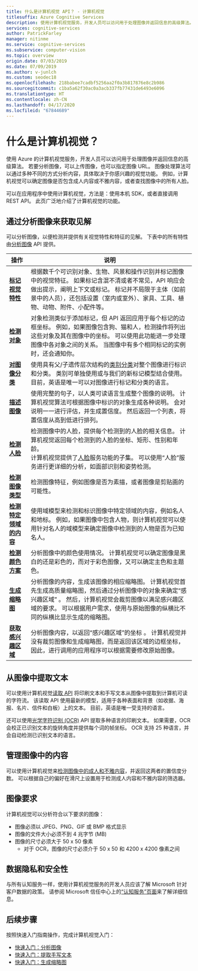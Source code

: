 ```yaml
---
title: 什么是计算机视觉 API？ - 计算机视觉
titlesuffix: Azure Cognitive Services
description: 使用计算机视觉服务，开发人员可以访问用于处理图像并返回信息的高级算法。
services: cognitive-services
author: PatrickFarley
manager: nitinme
ms.service: cognitive-services
ms.subservice: computer-vision
ms.topic: overview
origin.date: 07/03/2019
ms.date: 07/09/2019
ms.author: v-junlch
ms.custom: seodec18
ms.openlocfilehash: 218babee7cadbf5256aa2f0a3b817876e8c2b986
ms.sourcegitcommit: c1ba5a62f30ac0a3acb337fb77431de6493e6096
ms.translationtype: HT
ms.contentlocale: zh-CN
ms.lasthandoff: 04/17/2020
ms.locfileid: "67844689"
---
```

# <a name="what-is-computer-vision"></a>什么是计算机视觉？

使用 Azure 的计算机视觉服务，开发人员可以访问用于处理图像并返回信息的高级算法。 若要分析图像，可以上传图像，也可以指定图像 URL。 图像处理算法可以通过多种不同的方式分析内容，具体取决于你感兴趣的视觉功能。 例如，计算机视觉可以确定图像是否包含成人内容或不雅内容，或者查找图像中的所有人脸。

可以在应用程序中使用计算机视觉，方法是：使用本机 SDK，或者直接调用 REST API。 此页广泛地介绍了计算机视觉的功能。

## <a name="analyze-images-for-insight"></a>通过分析图像来获取见解

可以分析图像，以便检测并提供有关视觉特性和特征的见解。 下表中的所有特性由[分析图像](https://dev.cognitive.azure.cn/docs/services/5adf991815e1060e6355ad44/operations/56f91f2e778daf14a499e1fa) API 提供。

| 操作 | 说明 |
| ------ | ----------- |
|**[标记视觉特性](concept-tagging-images.md)**|根据数千个可识别对象、生物、风景和操作识别并标记图像中的视觉特征。 如果标记含混不清或者不常见，API 响应会做出提示，阐明上下文或标记。 标记并不局限于主体（如前景中的人员），还包括设置（室内或室外）、家具、工具、植物、动物、附件、小配件等。|
|**[检测对象](concept-object-detection.md)**| 对象检测类似于添加标记，但 API 返回应用于每个标记的边框坐标。 例如，如果图像包含狗、猫和人，检测操作将列出这些对象及其在图像中的坐标。 可以使用此功能进一步处理图像中各对象之间的关系。 当图像中有多个相同标记的实例时，还会通知你。|
|**[对图像分类](concept-categorizing-images.md)**|使用具有父/子遗传层次结构的[类别分类](Category-Taxonomy.md)对整个图像进行标识和分类。 类别可单独使用或与我们的新标记模型结合使用。<br/>目前，英语是唯一可以对图像进行标记和分类的语言。|
|**[描述图像](concept-describing-images.md)**|使用完整的句子，以人类可读语言生成整个图像的说明。 计算机视觉算法可根据图像中标识的对象生成各种说明。 会对说明一一进行评估，并生成置信度。 然后返回一个列表，将置信度从高到低进行排列。|
|**[检测人脸](concept-detecting-faces.md)** |检测图像中的人脸，提供每个检测到的人脸的相关信息。 计算机视觉返回每个检测到的人脸的坐标、矩形、性别和年龄。<br/>计算机视觉提供了[人脸](/cognitive-services/face/)服务功能的子集。 可以使用“人脸”服务进行更详细的分析，如面部识别和姿势检测。|
|**[检测图像类型](concept-detecting-image-types.md)**|检测图像特征，例如图像是否为素描，或者图像是剪贴画的可能性。|
|**[检测特定领域的内容](concept-detecting-domain-content.md)**|使用域模型来检测和标识图像中特定领域的内容，例如名人和地标。 例如，如果图像中包含人物，则计算机视觉可以使用针对名人的域模型来确定图像中检测到的人物是否为已知名人。|
|**[检测颜色方案](concept-detecting-color-schemes.md)**|分析图像中的颜色使用情况。 计算机视觉可以确定图像是黑白的还是彩色的，而对于彩色图像，又可以确定主色和主题色。|
|**[生成缩略图](concept-generating-thumbnails.md)**|分析图像的内容，生成该图像的相应缩略图。 计算机视觉首先生成高质量缩略图，然后通过分析图像中的对象来确定“感兴趣区域”  。 然后，计算机视觉会裁剪图像以满足感兴趣区域的要求。 可以根据用户需求，使用与原始图像的纵横比不同的纵横比显示生成的缩略图。|
|**[获取感兴趣区域](concept-generating-thumbnails.md#area-of-interest)**|分析图像内容，以返回“感兴趣区域”的坐标  。 计算机视觉并没有裁剪图像和生成缩略图，而是返回该区域的边框坐标，因此，进行调用的应用程序可以根据需要修改原始图像。|

## <a name="extract-text-from-images"></a>从图像中提取文本

可以使用计算机视觉[读取 API](concept-recognizing-text.md#read-api) 将印刷文本和手写文本从图像中提取到计算机可读的字符流。 该读取 API 使用最新的模型，适用于各种表面和背景（如收据、海报、名片、信件和白板）上的文本。 目前，英语是唯一受支持的语言。

还可以使用[光学字符识别 (OCR)](concept-recognizing-text.md#ocr-optical-character-recognition-api) API 提取多种语言的印刷文本。 如果需要，OCR 会校正已识别文本的旋转角度并提供每个词的帧坐标。 OCR 支持 25 种语言，并会自动检测已识别文本的语言。

## <a name="moderate-content-in-images"></a>管理图像中的内容

可以使用计算机视觉来[检测图像中的成人和不雅内容](concept-detecting-adult-content.md)，并返回这两者的置信度分数。 可以根据自己的偏好在滑尺上设置用于检测成人内容和不雅内容的筛选器。

## <a name="image-requirements"></a>图像要求

计算机视觉可以分析符合以下要求的图像：

- 图像必须以 JPEG、PNG、GIF 或 BMP 格式显示
- 图像的文件大小必须不到 4 兆字节 (MB)
- 图像的尺寸必须大于 50 x 50 像素
  - 对于 OCR，图像的尺寸必须介于 50 x 50 和 4200 x 4200 像素之间

## <a name="data-privacy-and-security"></a>数据隐私和安全性

与所有认知服务一样，使用计算机视觉服务的开发人员应该了解 Microsoft 针对客户数据的政策。 请参阅 Microsoft 信任中心上的[“认知服务”页面](https://www.trustcenter.cn)来了解详细信息。

## <a name="next-steps"></a>后续步骤

按照快速入门指南操作，完成计算机视觉入门：

- [快速入门：分析图像](quickstarts-sdk/csharp-analyze-sdk.md)
- [快速入门：提取手写文本](quickstarts-sdk/csharp-hand-text-sdk.md)
- [快速入门：生成缩略图](quickstarts-sdk/csharp-thumb-sdk.md)

<!-- Update_Description: wording update -->
